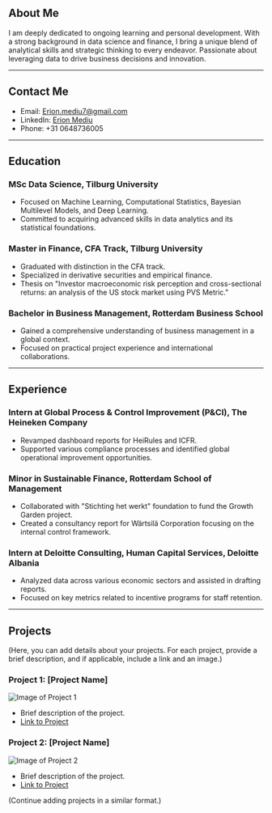 ## About Me
I am deeply dedicated to ongoing learning and personal development. With a strong background in data science and finance, I bring a unique blend of analytical skills and strategic thinking to every endeavor. Passionate about leveraging data to drive business decisions and innovation.

---

## Contact Me
- Email: [Erion.mediu7@gmail.com](mailto:Erion.mediu7@gmail.com)
- LinkedIn: [Erion Mediu](https://www.linkedin.com/in/erion-mediu-ba865a17b/)
- Phone: +31 0648736005

---

## Education

### MSc Data Science, Tilburg University
- Focused on Machine Learning, Computational Statistics, Bayesian Multilevel Models, and Deep Learning.
- Committed to acquiring advanced skills in data analytics and its statistical foundations.

### Master in Finance, CFA Track, Tilburg University
- Graduated with distinction in the CFA track.
- Specialized in derivative securities and empirical finance.
- Thesis on "Investor macroeconomic risk perception and cross-sectional returns: an analysis of the US stock market using PVS Metric."

### Bachelor in Business Management, Rotterdam Business School
- Gained a comprehensive understanding of business management in a global context.
- Focused on practical project experience and international collaborations.

---

## Experience

### Intern at Global Process & Control Improvement (P&CI), The Heineken Company
- Revamped dashboard reports for HeiRules and ICFR.
- Supported various compliance processes and identified global operational improvement opportunities.

### Minor in Sustainable Finance, Rotterdam School of Management
- Collaborated with "Stichting het werkt" foundation to fund the Growth Garden project.
- Created a consultancy report for Wärtsilä Corporation focusing on the internal control framework.

### Intern at Deloitte Consulting, Human Capital Services, Deloitte Albania
- Analyzed data across various economic sectors and assisted in drafting reports.
- Focused on key metrics related to incentive programs for staff retention.

---

## Projects

(Here, you can add details about your projects. For each project, provide a brief description, and if applicable, include a link and an image.)

### Project 1: [Project Name]
![Image of Project 1](link-to-image)
- Brief description of the project.
- [Link to Project](your-project-link)

### Project 2: [Project Name]
![Image of Project 2](link-to-image)
- Brief description of the project.
- [Link to Project](your-project-link)

(Continue adding projects in a similar format.)
